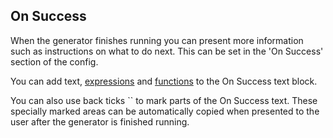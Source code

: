 ## On Success

When the generator finishes running you can present more information
such as instructions on what to do next. This can be set in the 'On Success'
section of the config.

You can add text, [expressions](documentation/blu-language/expressions) and [functions](documentation/generator-config/functions)  to the On Success text block.

You can also use back ticks `` to mark parts of the On Success text. These
specially marked areas can be automatically copied when presented to the user 
after the generator is finished running. 
